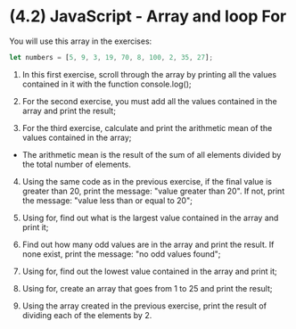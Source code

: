 # (4.2) JavaScript - Array and loop For

You will use this array in the exercises:
```js
let numbers = [5, 9, 3, 19, 70, 8, 100, 2, 35, 27];
```


1. In this first exercise, scroll through the array by printing all the values contained in it with the function console.log();

2. For the second exercise, you must add all the values contained in the array and print the result;

3. For the third exercise, calculate and print the arithmetic mean of the values contained in the array;
- The arithmetic mean is the result of the sum of all elements divided by the total number of elements.

4. Using the same code as in the previous exercise, if the final value is greater than 20, print the message: "value greater than 20". If not, print the message: "value less than or equal to 20";

5. Using for, find out what is the largest value contained in the array and print it;

6. Find out how many odd values are in the array and print the result. If none exist, print the message: "no odd values found";

7. Using for, find out the lowest value contained in the array and print it;

8. Using for, create an array that goes from 1 to 25 and print the result;

9. Using the array created in the previous exercise, print the result of dividing each of the elements by 2.
